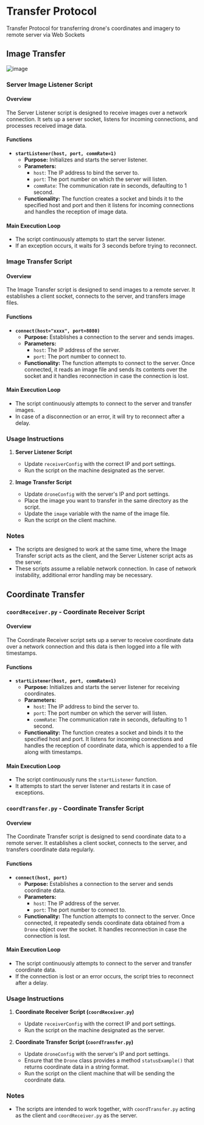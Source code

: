 # Transfer Protocol
Transfer Protocol for transferring drone's coordinates and imagery to remote server via Web Sockets

## Image Transfer
![image](https://github.com/Frankovich/transfer_protocol/assets/91154822/b471678c-2ed3-4a6e-8a73-8ae4cd494c42)

### Server Image Listener Script

#### Overview
The Server Listener script is designed to receive images over a network connection. It sets up a server socket, listens for incoming connections, and processes received image data.

#### Functions

- **`startListener(host, port, commRate=1)`**
  - **Purpose:** Initializes and starts the server listener.
  - **Parameters:**
    - `host`: The IP address to bind the server to.
    - `port`: The port number on which the server will listen.
    - `commRate`: The communication rate in seconds, defaulting to 1 second.
  - **Functionality:** The function creates a socket and binds it to the specified host and port and then it listens for incoming connections and handles the reception of image data.

#### Main Execution Loop
- The script continuously attempts to start the server listener.
- If an exception occurs, it waits for 3 seconds before trying to reconnect.

### Image Transfer Script

#### Overview
The Image Transfer script is designed to send images to a remote server. It establishes a client socket, connects to the server, and transfers image files.

#### Functions

- **`connect(host="xxxx", port=8080)`**
  - **Purpose:** Establishes a connection to the server and sends images.
  - **Parameters:**
    - `host`: The IP address of the server.
    - `port`: The port number to connect to.
  - **Functionality:** The function attempts to connect to the server. Once connected, it reads an image file and sends its contents over the socket and it handles reconnection in case the connection is lost.

#### Main Execution Loop
- The script continuously attempts to connect to the server and transfer images.
- In case of a disconnection or an error, it will try to reconnect after a delay.

### Usage Instructions

1. **Server Listener Script**
   - Update `receiverConfig` with the correct IP and port settings.
   - Run the script on the machine designated as the server.

2. **Image Transfer Script**
   - Update `droneConfig` with the server's IP and port settings.
   - Place the image you want to transfer in the same directory as the script.
   - Update the `image` variable with the name of the image file.
   - Run the script on the client machine.

### Notes

- The scripts are designed to work at the same time, where the Image Transfer script acts as the client, and the Server Listener script acts as the server.
- These scripts assume a reliable network connection. In case of network instability, additional error handling may be necessary.

## Coordinate Transfer

### `coordReceiver.py` - Coordinate Receiver Script

#### Overview
The Coordinate Receiver script sets up a server to receive coordinate data over a network connection and this data is then logged into a file with timestamps.

#### Functions

- **`startListener(host, port, commRate=1)`**
  - **Purpose:** Initializes and starts the server listener for receiving coordinates.
  - **Parameters:**
    - `host`: The IP address to bind the server to.
    - `port`: The port number on which the server will listen.
    - `commRate`: The communication rate in seconds, defaulting to 1 second.
  - **Functionality:** The function creates a socket and binds it to the specified host and port. It listens for incoming connections and handles the reception of coordinate data, which is appended to a file along with timestamps.

#### Main Execution Loop
- The script continuously runs the `startListener` function.
- It attempts to start the server listener and restarts it in case of exceptions.

### `coordTransfer.py` - Coordinate Transfer Script

#### Overview
The Coordinate Transfer script is designed to send coordinate data to a remote server. It establishes a client socket, connects to the server, and transfers coordinate data regularly.

#### Functions

- **`connect(host, port)`**
  - **Purpose:** Establishes a connection to the server and sends coordinate data.
  - **Parameters:**
    - `host`: The IP address of the server.
    - `port`: The port number to connect to.
  - **Functionality:** The function attempts to connect to the server. Once connected, it repeatedly sends coordinate data obtained from a `Drone` object over the socket. It handles reconnection in case the connection is lost.

#### Main Execution Loop
- The script continuously attempts to connect to the server and transfer coordinate data.
- If the connection is lost or an error occurs, the script tries to reconnect after a delay.

### Usage Instructions

1. **Coordinate Receiver Script (`coordReceiver.py`)**
   - Update `receiverConfig` with the correct IP and port settings.
   - Run the script on the machine designated as the server.

2. **Coordinate Transfer Script (`coordTransfer.py`)**
   - Update `droneConfig` with the server's IP and port settings.
   - Ensure that the `Drone` class provides a method `statusExample()` that returns coordinate data in a string format.
   - Run the script on the client machine that will be sending the coordinate data.

### Notes

- The scripts are intended to work together, with `coordTransfer.py` acting as the client and `coordReceiver.py` as the server.
